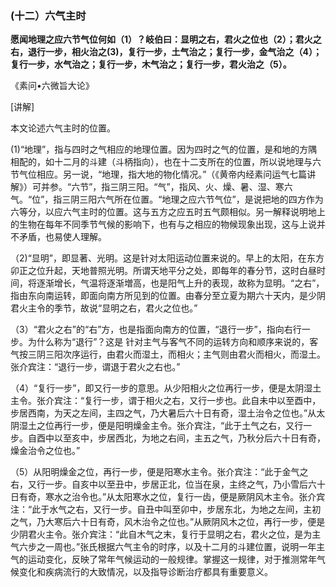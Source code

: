 ### (十二）六气主时

**愿闻地理之应六节气位何如（1）？岐伯曰：显明之右，君火之位也（2）；君火之右，退行一步，相火治之(3)，复行一步，土气治之；复行一步，金气治之（4）；复行一步，水气治之；复行一步，木气治之；复行一步，君火治之（5）。**

《素问•六微旨大论》

[讲解]

本文论述六气主时的位置。

(1)“地理”，指与四时之气相应的地理位置。因为四时之气的位置，是和地的方隅相配的，如十二月的斗建（斗柄指向），也在十二支所在的位置，所以说地理与六节气位相应。另一说，“地理，指大地的物化情况。”（《黄帝内经素问运气七篇讲解》）可并参。“六节”，指三阴三阳。“气”，指风、火、燥、暑、湿、寒六气。“位”，指三阴三阳六气所在位置。“地理之应六节气位”，是说把地的四方作为六等分，以应六气主时的位置。这与五方之应五时五气颇相似。另一解释说明地上的生物在每年不同季节气候的影响下，也有与之相应的物候现象出现，这与上说并不矛盾，也易使人理解。

（2)“显明”，即显著、光明。这是针对太阳运动位置来说的。早上的太阳，在东方卯正之位升起，天地普照光明。所谓天地平分之处，即每年的春分节，这时白昼时间，将逐渐增长，气温将逐渐増高，也是阳气上升的表现，故称为显明。“之右”，指由东向南运转，即面向南方所见到的位置。由春分至立夏为期六十天内，是少阴君火主令的季节，故说“显明之右，君火之位也。”

（3）“君火之右”的“右”方，也是指面向南方的位置，“退行一步”，指向右行一步。为什么称为“退行”？这是
针对主气与客气不同的运转方向和顺序来说的，客气按三阴三阳次序运行，由君火而湿土，而相火；主气则由君火而相火，而湿土。张介宾注：“退行一步，谓退于君火之右也。”

（4）“复行一步”，即又行一步的意思。从少阳相火之位再行一步，便是太阴湿土主令。张介宾注：“复行一步，谓于相火之右，又行一步也。此自未中以至酉中，步居西南，为天之左间，主四之气，乃大暑后六十日有奇，湿土治令之位也。”从太阴湿土之位再行一步，便是阳明燥金主令。张介宾注，“此于土气之右，又行一步。自酉中以至亥中，步居西北，为地之右间，主五之气，乃秋分后六十日有奇，燥金治令之位也。”

（5）从阳明燥金之位，再行一步，便是阳寒水主令。张介宾注：“此于金气之右，又行一步。自亥中以至丑中，步居正北，位当在泉，主终之气，乃小雪后六十日有奇，寒水之治令也。”从太阳寒水之位，复行一齿，便是厥阴风木主令。张介宾注：“此于水气之右，又行一步。自丑中叫至卯中，步居东北，为地之左间，主初之气，乃大寒后六十日有奇，风木治令之位也。”从厥阴风木之位，再行一步，便是少阴君火主令。张介宾注：“此自木气之末，复行于显明之右，君火之位，是为主气六步之一周也。”张氏根据六气主令的时序，以及十二月的斗建位置，说明一年主气的运动变化，反映了常年气候运动的一般规律。掌握这一规律，对于推测常年气候变化和疾病流行的大致情况，以及指导诊断治疗都具有重要意义。
